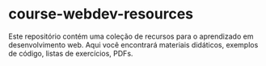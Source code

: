 # course-webdev-resources
Este repositório contém uma coleção de recursos para o aprendizado em desenvolvimento web. Aqui você encontrará materiais didáticos, exemplos de código, listas de exercícios, PDFs.
